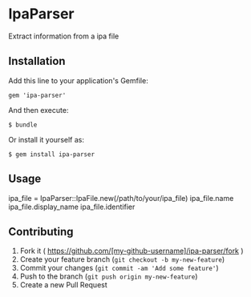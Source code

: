 # IpaParser

Extract information from a ipa file

## Installation

Add this line to your application's Gemfile:

    gem 'ipa-parser'

And then execute:

    $ bundle

Or install it yourself as:

    $ gem install ipa-parser

## Usage

ipa_file = IpaParser::IpaFile.new(/path/to/your/ipa_file)
ipa_file.name
ipa_file.display_name
ipa_file.identifier

## Contributing

1. Fork it ( https://github.com/[my-github-username]/ipa-parser/fork )
2. Create your feature branch (`git checkout -b my-new-feature`)
3. Commit your changes (`git commit -am 'Add some feature'`)
4. Push to the branch (`git push origin my-new-feature`)
5. Create a new Pull Request

